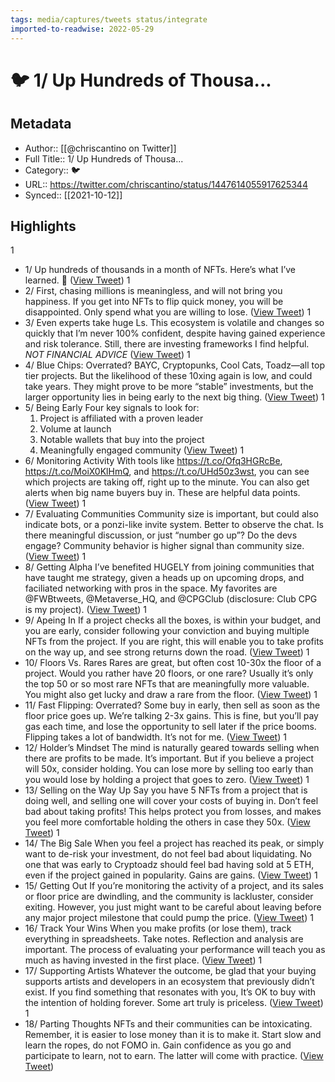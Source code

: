 ```yaml
---
tags: media/captures/tweets status/integrate
imported-to-readwise: 2022-05-29
---
```

# 🐦 1/ Up Hundreds of Thousa...

## Metadata
- Author:: [[@chriscantino on Twitter]]
- Full Title:: 1/ Up Hundreds of Thousa...
- Category:: 🐦
- URL:: https://twitter.com/chriscantino/status/1447614055917625344
- Synced:: [[2021-10-12]]

## Highlights
1
- 1/ Up hundreds of thousands in a month of NFTs. Here’s what I’ve learned. 🧵 ([View Tweet](https://twitter.com/chriscantino/status/1447614055917625344))
1
- 2/ First, chasing millions is meaningless, and will not bring you happiness. If you get into NFTs to flip quick money, you will be disappointed.
  Only spend what you are willing to lose. ([View Tweet](https://twitter.com/chriscantino/status/1447614056982999043))
1
- 3/ Even experts take huge Ls. This ecosystem is volatile and changes so quickly that I’m never 100% confident, despite having gained experience and risk tolerance.
  Still, there are investing frameworks I find helpful.
  *NOT FINANCIAL ADVICE* ([View Tweet](https://twitter.com/chriscantino/status/1447614058497122306))
1
- 4/ Blue Chips: Overrated?
  BAYC, Cryptopunks, Cool Cats, Toadz—all top tier projects. But the likelihood of these 10xing again is low, and could take years.
  They might prove to be more “stable” investments, but the larger opportunity lies in being early to the next big thing. ([View Tweet](https://twitter.com/chriscantino/status/1447614059700916233))
1
- 5/ Being Early
  Four key signals to look for:
  1. Project is affiliated with a proven leader
  2. Volume at launch
  3. Notable wallets that buy into the project
  4. Meaningfully engaged community ([View Tweet](https://twitter.com/chriscantino/status/1447614060883636225))
1
- 6/ Monitoring Activity
  With tools like https://t.co/Ofq3HGRcBe, https://t.co/MoiX0KlHmQ, and https://t.co/UHd50z3wst, you can see which projects are taking off, right up to the minute. You can also get alerts when big name buyers buy in.
  These are helpful data points. ([View Tweet](https://twitter.com/chriscantino/status/1447614062158700550))
1
- 7/ Evaluating Communities
  Community size is important, but could also indicate bots, or a ponzi-like invite system. Better to observe the chat. Is there meaningful discussion, or just “number go up”? Do the devs engage?
  Community behavior is higher signal than community size. ([View Tweet](https://twitter.com/chriscantino/status/1447614063630962688))
1
- 8/ Getting Alpha
  I’ve benefited HUGELY from joining communities that have taught me strategy, given a heads up on upcoming drops, and faciliated networking with pros in the space.
  My favorites are @FWBtweets, @Metaverse_HQ, and @CPGClub (disclosure: Club CPG is my project). ([View Tweet](https://twitter.com/chriscantino/status/1447614065472278528))
1
- 9/ Apeing In
  If a project checks all the boxes, is within your budget, and you are early, consider following your conviction and buying multiple NFTs from the project.
  If you are right, this will enable you to take profits on the way up, and see strong returns down the road. ([View Tweet](https://twitter.com/chriscantino/status/1447614066713759744))
1
- 10/ Floors Vs. Rares
  Rares are great, but often cost 10-30x the floor of a project. Would you rather have 20 floors, or one rare? Usually it’s only the top 50 or so most rare NFTs that are meaningfully more valuable.
  You might also get lucky and draw a rare from the floor. ([View Tweet](https://twitter.com/chriscantino/status/1447614069083541507))
1
- 11/ Fast Flipping: Overrated?
  Some buy in early, then sell as soon as the floor price goes up. We’re talking 2-3x gains. This is fine, but you’ll pay gas each time, and lose the opportunity to sell later if the price booms.
  Flipping takes a lot of bandwidth. It’s not for me. ([View Tweet](https://twitter.com/chriscantino/status/1447614070283112450))
1
- 12/ Holder’s Mindset
  The mind is naturally geared towards selling when there are profits to be made. It’s important. But if you believe a project will 50x, consider holding.
  You can lose more by selling too early than you would lose by holding a project that goes to zero. ([View Tweet](https://twitter.com/chriscantino/status/1447614071927291912))
1
- 13/ Selling on the Way Up
  Say you have 5 NFTs from a project that is doing well, and selling one will cover your costs of buying in.
  Don’t feel bad about taking profits! This helps protect you from losses, and makes you feel more comfortable holding the others in case they 50x. ([View Tweet](https://twitter.com/chriscantino/status/1447614073382731781))
1
- 14/ The Big Sale
  When you feel a project has reached its peak, or simply want to de-risk your investment, do not feel bad about liquidating. No one that was early to Cryptoadz should feel bad having sold at 5 ETH, even if the project gained in popularity.
  Gains are gains. ([View Tweet](https://twitter.com/chriscantino/status/1447614074573836288))
1
- 15/ Getting Out
  If you’re monitoring the activity of a project, and its sales or floor price are dwindling, and the community is lackluster, consider exiting.
  However, you just might want to be careful about leaving before any major project milestone that could pump the price. ([View Tweet](https://twitter.com/chriscantino/status/1447614075710541824))
1
- 16/ Track Your Wins
  When you make profits (or lose them), track everything in spreadsheets. Take notes.
  Reflection and analysis are important. The process of evaluating your performance will teach you as much as having invested in the first place. ([View Tweet](https://twitter.com/chriscantino/status/1447614077031772162))
1
- 17/ Supporting Artists
  Whatever the outcome, be glad that your buying supports artists and developers in an ecosystem that previously didn’t exist.
  If you find something that resonates with you, It’s OK to buy with the intention of holding forever. Some art truly is priceless. ([View Tweet](https://twitter.com/chriscantino/status/1447614078206181379))
1
- 18/ Parting Thoughts
  NFTs and their communities can be intoxicating. Remember, it is easier to lose money than it is to make it.
  Start slow and learn the ropes, do not FOMO in.
  Gain confidence as you go and participate to learn, not to earn. The latter will come with practice. ([View Tweet](https://twitter.com/chriscantino/status/1447614079367979008))
